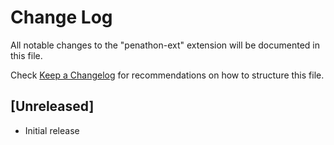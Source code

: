 # Change Log

All notable changes to the "penathon-ext" extension will be documented in this file.

Check [Keep a Changelog](http://keepachangelog.com/) for recommendations on how to structure this file.

## [Unreleased]

- Initial release